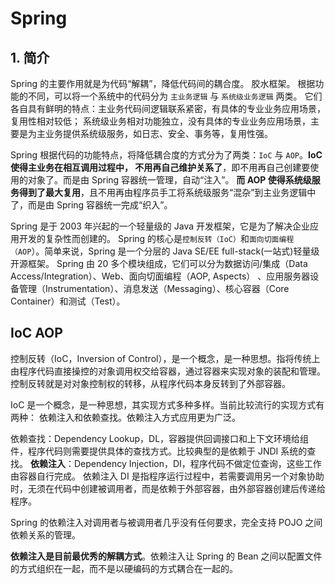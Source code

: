 # Spring
## 1. 简介
Spring 的主要作用就是为代码“解耦”，降低代码间的耦合度。
胶水框架。
根据功能的不同，可以将一个系统中的代码分为 `主业务逻辑` 与 `系统级业务逻辑` 两类。
它们各自具有鲜明的特点：主业务代码间逻辑联系紧密，有具体的专业业务应用场景，复用性相对较低；
系统级业务相对功能独立，没有具体的专业业务应用场景，主要是为主业务提供系统级服务，如日志、安全、事务等，复用性强。

Spring 根据代码的功能特点，将降低耦合度的方式分为了两类：`IoC` 与 `AOP`。**IoC 使得主业务在相互调用过程中，
不用再自己维护关系了**，即不用再自己创建要使用的对象了。而是由 Spring 容器统一管理，自动“注入”。
**而 AOP 使得系统级服务得到了最大复用**，且不用再由程序员手工将系统级服务“混杂”到主业务逻辑中了，而是由 Spring 容器统一完成“织入”。

Spring 是于 2003 年兴起的一个轻量级的 Java 开发框架，它是为了解决企业应用开发的复杂性而创建的。
Spring 的核心是`控制反转（IoC）`和`面向切面编程（AOP`）。简单来说，Spring 是一个分层的 Java SE/EE full-stack(一站式)轻量级开源框架。
[](https://javasite.oss-cn-shenzhen.aliyuncs.com/blog/assets/spring-overview.png)
Spring 由 20 多个模块组成，它们可以分为数据访问/集成（Data Access/Integration）、Web、面向切面编程（AOP, Aspects）
、应用服务器设备管理（Instrumentation）、消息发送（Messaging）、核心容器（Core Container）和测试（Test）。

## IoC AOP
控制反转（IoC，Inversion of Control），是一个概念，是一种思想。指将传统上由程序代码直接操控的对象调用权交给容器，通过容器来实现对象的装配和管理。控制反转就是对对象控制权的转移，从程序代码本身反转到了外部容器。

IoC 是一个概念，是一种思想，其实现方式多种多样。当前比较流行的实现方式有两种： 依赖注入和依赖查找。依赖注入方式应用更为广泛。

依赖查找：Dependency Lookup，DL，容器提供回调接口和上下文环境给组件，程序代码则需要提供具体的查找方式。比较典型的是依赖于 JNDI 系统的查找。
**依赖注入**：Dependency Injection，DI，程序代码不做定位查询，这些工作由容器自行完成。
依赖注入 DI 是指程序运行过程中，若需要调用另一个对象协助时，无须在代码中创建被调用者，而是依赖于外部容器，由外部容器创建后传递给程序。

Spring 的依赖注入对调用者与被调用者几乎没有任何要求，完全支持 POJO 之间依赖关系的管理。

**依赖注入是目前最优秀的解耦方式**。依赖注入让 Spring 的 Bean 之间以配置文件的方式组织在一起，而不是以硬编码的方式耦合在一起的。